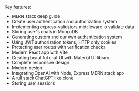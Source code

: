 Key features:
- MERN stack deep guide
- Create user authentication and authorization system
- Implementing express-validators middleware to validate data
- Storing user's chats in MongoDB
- Generating custom and our own authentication system
- Using JWT authorization tokens, HTTP only cookies
- Protecting user routes with verification checks
- Modern React app with Vite
- Creating beautiful chat UI with Material UI library
- Complete responsive design
- Modern design
- Integrating OpenAI with Node, Express MERN stack app
- A full stack ChatGPT like clone
- Storing user sessions
